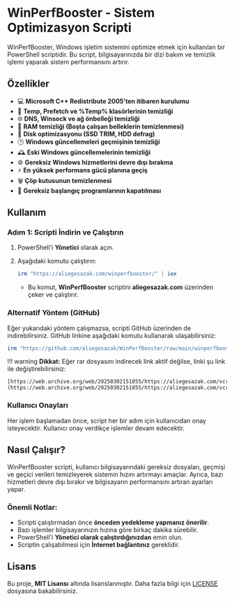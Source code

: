 # WinPerfBooster - Sistem Optimizasyon Scripti

WinPerfBooster, Windows işletim sistemini optimize etmek için kullanılan bir PowerShell scriptidir. Bu script, bilgisayarınızda bir dizi bakım ve temizlik işlemi yaparak sistem performansını artırır.

## Özellikler

- :computer: **Microsoft C++ Redistribute 2005'ten itibaren kurulumu**
- 🧹 **Temp, Prefetch ve %Temp% klasörlerinin temizliği**
- 🌐 **DNS, Winsock ve ağ önbelleği temizliği**
- 🧠 **RAM temizliği (Boşta çalışan belleklerin temizlenmesi)**
- 💾 **Disk optimizasyonu (SSD TRIM, HDD defrag)**
- 🕒 **Windows güncellemeleri geçmişinin temizliği**
- 🕰️ **Eski Windows güncellemelerinin temizliği**
- ⚙️ **Gereksiz Windows hizmetlerini devre dışı bırakma**
- ⚡ **En yüksek performans gücü planına geçiş**
- 🗑️ **Çöp kutusunun temizlenmesi**
- 🚫 **Gereksiz başlangıç programlarının kapatılması**

## Kullanım

### **Adım 1: Scripti İndirin ve Çalıştırın**

1. PowerShell'i **Yönetici** olarak açın.
2. Aşağıdaki komutu çalıştırın:

   ```powershell
   irm "https://aliegesazak.com/winperfbooster/" | iex
   ```

   - Bu komut, **WinPerfBooster** scriptini **aliegesazak.com** üzerinden çeker ve çalıştırır.

### **Alternatif Yöntem (GitHub)**

Eğer yukarıdaki yöntem çalışmazsa, scripti GitHub üzerinden de indirebilirsiniz. GitHub linkine aşağıdaki komutu kullanarak ulaşabilirsiniz:

```powershell
irm "https://github.com/aliegesazak/WinPerfBooster/raw/main/winperfbooster.ps1" | iex
```

!!! warning
    **Dikkat:** Eğer rar dosyasını indirecek link aktif değilse, linki şu link ile değiştirebilirsiniz:

    [https://web.archive.org/web/20250302151855/https://aliegesazak.com/vcredists.rar](https://web.archive.org/web/20250302151855/https://aliegesazak.com/vcredists.rar)


### **Kullanıcı Onayları**

Her işlem başlamadan önce, script her bir adım için kullanıcıdan onay isteyecektir. Kullanıcı onay verdikçe işlemler devam edecektir.

## Nasıl Çalışır?

WinPerfBooster scripti, kullanıcı bilgisayarındaki gereksiz dosyaları, geçmişi ve geçici verileri temizleyerek sistemin hızını artırmayı amaçlar. Ayrıca, bazı hizmetleri devre dışı bırakır ve bilgisayarın performansını artıran ayarları yapar.

### **Önemli Notlar:**
- Scripti çalıştırmadan önce **önceden yedekleme yapmanız önerilir**.
- Bazı işlemler bilgisayarınızın hızına göre birkaç dakika sürebilir.
- PowerShell'i **Yönetici olarak çalıştırdığınızdan** emin olun.
- Scriptin çalışabilmesi için **İnternet bağlantınız** gereklidir.

## Lisans

Bu proje, **MIT Lisansı** altında lisanslanmıştır. Daha fazla bilgi için [LICENSE](LICENSE) dosyasına bakabilirsiniz.
